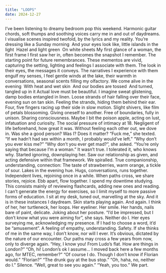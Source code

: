 ```yaml
---
title: "LOOPS"
date: 2024-12-27
---
```

I’ve been listening to dreamy bedroom pop this weekend. Harmonic guitar chords, soft thumps and soothing voices carry me in and out of daydreams. I visualise scenes inspired twofold, by the lyrics and my reality. 
You’re dressing like a Sunday morning  And your eyes look like, little islands in the light  Hazel and light green  On white sheets 
My first glance of a woman, the first frame I first saw her in, often becomes the snapshot I remember. The starting point for future remembrances. These mementos are vivid, capturing the setting, lighting and feelings I associate with them. The look in their eyes, the messages it conveys. The narratives I experience with them engulf my senses, I feel gentle winds at the lake, their warmth in conversations, seasonal scents filling my olfactory. 
We come alive in the evening  With heat and wet skin  And our bodies are tossed  And turned, tangled up in it 
Actual love must be beautiful. I imagine sweat glistening, damp bodies entangled in linen. Loose strands of hair falling over their face, evening sun on tan skin. Feeling the strands, hiding them behind their ear. Four, five fingers racing up their side in slow motion. Slight shivers, like film of petals blossoming. Giving oneself to another. Free of boundaries, fully in unison. Sharing consciousness. 
Maybe I bit the poison apple, acting on lust, infatuation and curiosity. The social pressure of intimacy at 18. Negligent of life beforehand, how great it was. Without feeling each other out, we dove in. Was she a good person? Was I? Does it matter? “Fuck me,” she texted. “If we hadn’t had sex within a month, I probably would’ve left.” “Why don’t you ever kiss me?” “Why don’t you ever get mad?”, she asked. “You’re only saying that because I’m a woman.” It wasn’t true. I tolerated it, who knows why. Started ignoring, downplaying her. Saw our relationship as given, and acting defensive within that framework. We spiralled. 
True companionship, understanding, connection: The taste of strawberries, warm orange, a tickle of sour. Lakes in the evening hue. Hugs, conversations, runs together. Independent lives, rejoining once in a while. When paths cross, we share stories, rejoice. Ebb apart, flow together. 
I spend my downtime studying. This consists mainly of reviewing flashcards, adding new ones and reading. I can’t generate the energy for exercises, so I limit myself to more passive forms of education. I sit at my desk, tuned out, marvelling at the sky. And it is in these instances I daydream. Skin starts playing again. And again. I think of her, her turtleneck, her loops. Her eyeliner. Her smile. Her hands, nails bare of paint, delicate. Joking about her posture. “I’d be impressed, but I don’t know what you were aiming for”, she says. Neither do I. Her eyes surveying me, acknowledging my presence. If I had to choose a word, it’d be “amusement”. A feeling of empathy, understanding. Safety. If she thinks of me in the same way, I don’t know, nor will I ever. It’s obvious, dictated by the nature of our encounter. Our paths may cross a few years from now, only to diverge again. “Hey, I know you! From Ludo’s flat. How are things in London?” “Oh, hi! London’s ok I assume… I moved back here a few months ago, for MTEC, remember?” “Of course I do. Though I don’t know if Florian would.” “Florian?” “The drunk guy at the bus stop.” “Oh, haha, no, neither do I.” Silence. “Well, great to see you again.” “Yeah, you too.” We part. 
